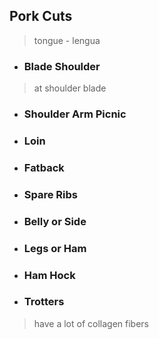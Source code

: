 ## Pork Cuts
> tongue - lengua

- ### Blade Shoulder
> at shoulder blade

- ### Shoulder Arm Picnic

- ### Loin

- ### Fatback

- ### Spare Ribs

- ### Belly or Side

- ### Legs or Ham

- ### Ham Hock

- ### Trotters
> have a lot of collagen fibers

